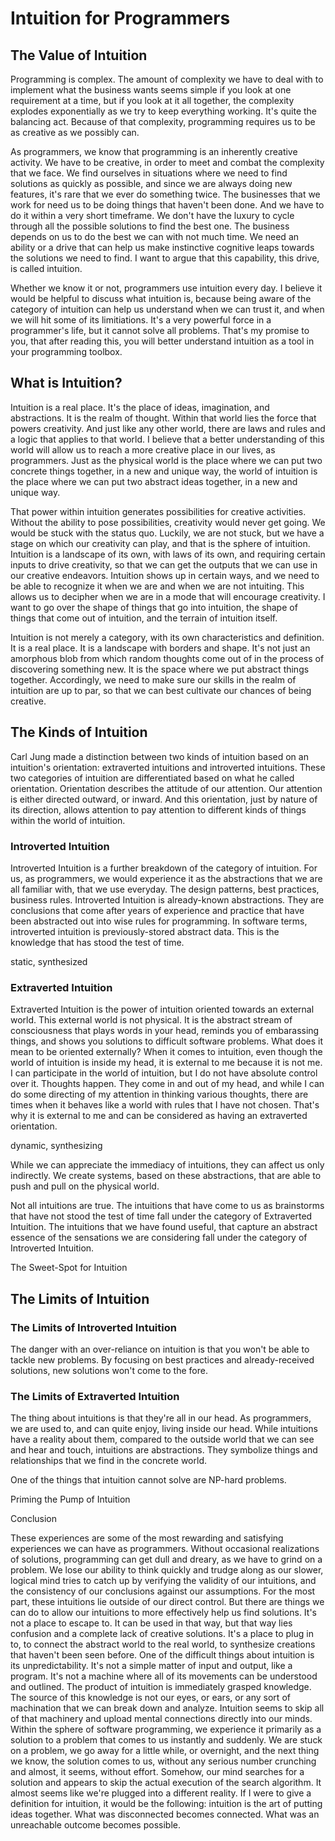 # Intuition for Programmers

## The Value of Intuition

Programming is complex. The amount of complexity we have to deal with to implement what the business wants seems simple if you look at one requirement at a time, but if you look at it all together, the complexity explodes exponentially as we try to keep everything working. It's quite the balancing act. Because of that complexity, programming requires us to be as creative as we possibly can. 

As programmers, we know that programming is an inherently creative activity. We have to be creative, in order to meet and combat the complexity that we face. We find ourselves in situations where we need to find solutions as quickly as possible, and since we are always doing new features, it's rare that we ever do something twice. The businesses that we work for need us to be doing things that haven't been done. And we have to do it within a very short timeframe. We don't have the luxury to cycle through all the possible solutions to find the best one. The business depends on us to do the best we can with not much time. We need an ability or a drive that can help us make instinctive cognitive leaps towards the solutions we need to find. I want to argue that this capability, this drive, is called intuition. 

Whether we know it or not, programmers use intuition every day. I believe it would be helpful to discuss what intuition is, because being aware of the category of intuition can help us understand when we can trust it, and when we will hit some of its limitiations. It's a very powerful force in a programmer's life, but it cannot solve all problems. That's my promise to you, that after reading this, you will better understand intuition as a tool in your programming toolbox.

## What is Intuition?

Intuition is a real place. It's the place of ideas, imagination, and abstractions. It is the realm of thought. Within that world lies the force that powers creativity. And just like any other world, there are laws and rules and a logic that applies to that world. I believe that a better understanding of this world will allow us to reach a more creative place in our lives, as programmers. Just as the physical world is the place where we can put two concrete things together, in a new and unique way, the world of intuition is the place where we can put two abstract ideas together, in a new and unique way.

That power within intuition generates possibilities for creative activities. Without the ability to pose possibilities, creativity would never get going. We would be stuck with the status quo. Luckily, we are not stuck, but we have a stage on which our creativity can play, and that is the sphere of intuition. Intuition is a landscape of its own, with laws of its own, and requiring certain inputs to drive creativity, so that we can get the outputs that we can use in our creative endeavors. Intuition shows up in certain ways, and we need to be able to recognize it when we are and when we are not intuiting. This allows us to decipher when we are in a mode that will encourage creativity. I want to go over the shape of things that go into intuition, the shape of things that come out of intuition, and the terrain of intuition itself.

Intuition is not merely a category, with its own characteristics and definition. It is a real place. It is a landscape with borders and shape. It's not just an amorphous blob from which random thoughts come out of in the process of discovering something new. It is the space where we put abstract things together. Accordingly, we need to make sure our skills in the realm of intuition are up to par, so that we can best cultivate our chances of being creative.


## The Kinds of Intuition

Carl Jung made a distinction between two kinds of intuition based on an intuition's orientation: extraverted intuitions and introverted intuitions. These two categories of intuition are differentiated based on what he called orientation. Orientation describes the attitude of our attention. Our attention is either directed outward, or inward. And this orientation, just by nature of its direction, allows attention to pay attention to different kinds of things within the world of intuition.

### Introverted Intuition

Introverted Intuition is a further breakdown of the category of intuition. For us, as programmers, we would experience it as the abstractions that we are all familiar with, that we use everyday. The design patterns, best practices, business rules. Introverted Intuition is already-known abstractions. They are conclusions that come after years of experience and practice that have been abstracted out into wise rules for programming. In software terms, introverted intuition is previously-stored abstract data. This is the knowledge that has stood the test of time.

static, synthesized

### Extraverted Intuition

Extraverted Intuition is the power of intuition oriented towards an external world. This external world is not physical. It is the abstract stream of consciousness that plays words in your head, reminds you of embarassing things, and shows you solutions to difficult software problems. What does it mean to be oriented externally? When it comes to intuition, even though the world of intuition is inside my head, it is external to me because it is not me. I can participate in the world of intuition, but I do not have absolute control over it. Thoughts happen. They come in and out of my head, and while I can do some directing of my attention in thinking various thoughts, there are times when it behaves like a world with rules that I have not chosen. That's why it is external to me and can be considered as having an extraverted orientation.


dynamic, synthesizing



While we can appreciate the immediacy of intuitions, they can affect us only indirectly. We create systems, based on these abstractions, that are able to push and pull on the physical world.




Not all intuitions are true. The intuitions that have come to us as brainstorms that have not stood the test of time fall under the category of Extraverted Intuition. The intuitions that we have found useful, that capture an abstract essence of the sensations we are considering fall under the category of Introverted Intuition.

The Sweet-Spot for Intuition



## The Limits of Intuition


### The Limits of Introverted Intuition

The danger with an over-reliance on intuition is that you won't be able to tackle new problems. By focusing on best practices and already-received solutions, new solutions won't come to the fore.

### The Limits of Extraverted Intuition

The thing about intuitions is that they're all in our head. As programmers, we are used to, and can quite enjoy, living inside our head. While intuitions have a reality about them, compared to the outside world that we can see and hear and touch, intuitions are abstractions. They symbolize things and relationships that we find in the concrete world.

One of the things that intuition cannot solve are NP-hard problems. 

Priming the Pump of Intuition


Conclusion


These experiences are some of the most rewarding and satisfying experiences we can have as programmers. Without occasional realizations of solutions, programming can get dull and dreary, as we have to grind on a problem. We lose our ability to think quickly and trudge along as our slower, logical mind tries to catch up by verifying the validity of our intuitions, and the consistency of our conclusions against our assumptions. For the most part, these intuitions lie outside of our direct control. But there are things we can do to allow our intuitions to more effectively help us find solutions.
It's not a place to escape to. It can be used in that way, but that way lies confusion and a complete lack of creative solutions. It's a place to plug in to, to connect the abstract world to the real world, to synthesize creations that haven't been seen before.
One of the difficult things about intuition is its unpredictability. It's not a simple matter of input and output, like a program. It's not a machine where all of its movements can be understood and outlined.
The product of intuition is immediately grasped knowledge. The source of this knowledge is not our eyes, or ears, or any sort of machination that we can break down and analyze. Intuition seems to skip all of that machinery and upload mental connections directly into our minds. Within the sphere of software programming, we experience it primarily as a solution to a problem that comes to us instantly and suddenly. We are stuck on a problem, we go away for a little while, or overnight, and the next thing we know, the solution comes to us, without any serious number crunching and almost, it seems, without effort. Somehow, our mind searches for a solution and appears to skip the actual execution of the search algorithm. It almost seems like we're plugged into a different reality. 
If I were to give a definition for intuition, it would be the following: intuition is the art of putting ideas together. What was disconnected becomes connected. What was an unreachable outcome becomes possible.

